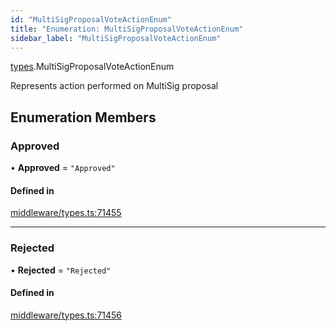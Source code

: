 ```yaml
---
id: "MultiSigProposalVoteActionEnum"
title: "Enumeration: MultiSigProposalVoteActionEnum"
sidebar_label: "MultiSigProposalVoteActionEnum"
---
```


[types](../../../modules/Types/Types.md).MultiSigProposalVoteActionEnum

Represents action performed on MultiSig proposal

## Enumeration Members

### Approved

• **Approved** = ``"Approved"``

#### Defined in

[middleware/types.ts:71455](https://github.com/PolymeshAssociation/polymesh-sdk/blob/daafaa68f/src/middleware/types.ts#L71455)

___

### Rejected

• **Rejected** = ``"Rejected"``

#### Defined in

[middleware/types.ts:71456](https://github.com/PolymeshAssociation/polymesh-sdk/blob/daafaa68f/src/middleware/types.ts#L71456)
